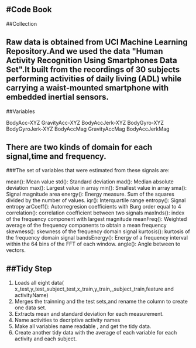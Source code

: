 #Code Book
---
##Collection

 Raw data is obtained from UCI Machine Learning Repository.And we used the data "Human Activity Recognition Using Smartphones Data Set".It built from the recordings of 30 subjects performing activities of daily living (ADL) while carrying a waist-mounted smartphone with embedded inertial sensors.
---
##Variables

BodyAcc-XYZ
GravityAcc-XYZ
BodyAccJerk-XYZ
BodyGyro-XYZ
BodyGyroJerk-XYZ
BodyAccMag
GravityAccMag
BodyAccJerkMag

There are two kinds of domain for each signal,time and frequency.
---
###The set of variables that were estimated from these signals are: 

mean(): Mean value
std(): Standard deviation
mad(): Median absolute deviation 
max(): Largest value in array
min(): Smallest value in array
sma(): Signal magnitude area
energy(): Energy measure. Sum of the squares divided by the number of values. 
iqr(): Interquartile range 
entropy(): Signal entropy
arCoeff(): Autorregresion coefficients with Burg order equal to 4
correlation(): correlation coefficient between two signals
maxInds(): index of the frequency component with largest magnitude
meanFreq(): Weighted average of the frequency components to obtain a mean frequency
skewness(): skewness of the frequency domain signal 
kurtosis(): kurtosis of the frequency domain signal 
bandsEnergy(): Energy of a frequency interval within the 64 bins of the FFT of each window.
angle(): Angle between to vectors.

##Tidy Step
---
1. Loads all eight data(	x_test,y_test_subject_test,x_train,y_train,_subject_train,feature and activityName)
2. Merges the trainning and the test sets,and rename the column to create one data set.
3. Extracts mean and standard deviation for each measurement.
4. Name activities to decriptive activity names 
5. Make all variables name readable , and get the tidy data.
6. Create another tidy data with the average of each variable for each activity and each subject.
